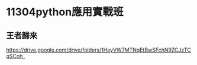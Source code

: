 # 11304python應用實戰班 

## 王者歸來
https://drive.google.com/drive/folders/1HeyVW7MTNqEtBwSFchN9ZCJzTCqSCoh_
